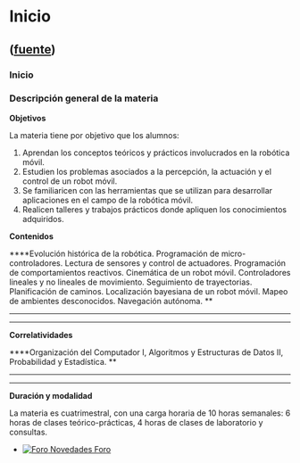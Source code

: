 # Inicio
([fuente](https://campus.exactas.uba.ar/course/view.php?id=1028))
---
### Inicio

### Descripción general de la materia

**Objetivos**

La materia tiene por objetivo que los alumnos:

  1. Aprendan los conceptos teóricos y prácticos involucrados en la robótica móvil. 
  2. Estudien los problemas asociados a la percepción, la actuación y el control de un robot móvil. 
  3. Se familiaricen con las herramientas que se utilizan para desarrollar aplicaciones en el campo de la robótica móvil. 
  4. Realicen talleres y trabajos prácticos donde apliquen los conocimientos adquiridos. 

**Contenidos**

****Evolución histórica de la robótica. Programación de micro-controladores.
Lectura de sensores y control de actuadores. Programación de comportamientos
reactivos. Cinemática de un robot móvil. Controladores lineales y no lineales
de movimiento. Seguimiento de trayectorias. Planificación de caminos.
Localización bayesiana de un robot móvil. Mapeo de ambientes desconocidos.
Navegación autónoma. **  
** ****

****

**Correlatividades**

****Organización del Computador I, Algoritmos y Estructuras de Datos II,
Probabilidad y Estadística. **  
** ****

****

**Duración y modalidad**

La materia es cuatrimestral, con una carga horaria de 10 horas semanales: 6
horas de clases teórico-prácticas, 4 horas de clases de laboratorio y
consultas.

  - [![Foro](https://campus.exactas.uba.ar/theme/image.php/magazine/forum/1462913092/icon) Novedades Foro](https://campus.exactas.uba.ar/mod/forum/view.php?id=53786)

